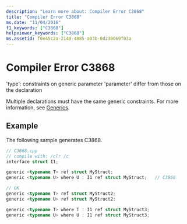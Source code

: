 ```yaml
---
description: "Learn more about: Compiler Error C3868"
title: "Compiler Error C3868"
ms.date: "11/04/2016"
f1_keywords: ["C3868"]
helpviewer_keywords: ["C3868"]
ms.assetid: f0e45c2a-2149-4885-a03b-0d230069f03a
---
```

# Compiler Error C3868

'type': constraints on generic parameter 'parameter' differ from those on the declaration

Multiple declarations must have the same generic constraints.  For more information, see [Generics](../../extensions/generics-cpp-component-extensions.md).

## Example

The following sample generates C3868.

```cpp
// C3868.cpp
// compile with: /clr /c
interface struct I1;

generic <typename T> ref struct MyStruct;
generic <typename U> where U : I1 ref struct MyStruct;   // C3868

// OK
generic <typename T> ref struct MyStruct2;
generic <typename U> ref struct MyStruct2;

generic <typename T> where T : I1 ref struct MyStruct3;
generic <typename U> where U : I1 ref struct MyStruct3;
```
